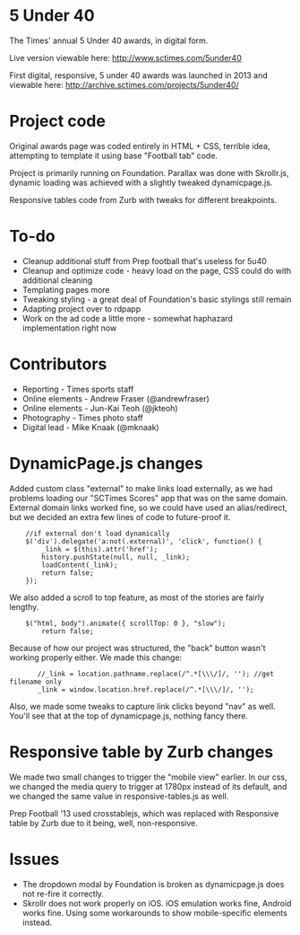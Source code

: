 5 Under 40
==============

The Times' annual 5 Under 40 awards, in digital form. 

Live version viewable here: http://www.sctimes.com/5under40

First digital, responsive, 5 under 40 awards was launched in 2013 and viewable here: http://archive.sctimes.com/projects/5under40/

Project code
==============

Original awards page was coded entirely in HTML + CSS, terrible idea, attempting to template it using base "Football tab" code. 

Project is primarily running on Foundation. Parallax was done with Skrollr.js, dynamic loading was achieved with a slightly tweaked dynamicpage.js.

Responsive tables code from Zurb with tweaks for different breakpoints.

To-do
==============

* Cleanup additional stuff from Prep football that's useless for 5u40
* Cleanup and optimize code - heavy load on the page, CSS could do with additional cleaning
* Templating pages more
* Tweaking styling - a great deal of Foundation's basic stylings still remain
* Adapting project over to rdpapp
* Work on the ad code a little more - somewhat haphazard implementation right now

Contributors
==============

* Reporting - Times sports staff
* Online elements - Andrew Fraser (@andrewfraser)
* Online elements - Jun-Kai Teoh (@jkteoh)
* Photography - Times photo staff
* Digital lead - Mike Knaak (@mknaak)

DynamicPage.js changes
==============

Added custom class "external" to make links load externally, as we had problems loading our "SCTimes Scores" app that was on the same domain. External domain links worked fine, so we could have used an alias/redirect, but we decided an extra few lines of code to future-proof it. 

```
	//if external don't load dynamically
 	$('div').delegate('a:not(.external)', 'click', function() {
        _link = $(this).attr('href');
        history.pushState(null, null, _link);
        loadContent(_link);
        return false;
    });

```

We also added a scroll to top feature, as most of the stories are fairly lengthy. 

```
	$("html, body").animate({ scrollTop: 0 }, "slow");
        return false;
```

Because of how our project was structured, the "back" button wasn't working properly either. We made this change:

```
       //_link = location.pathname.replace(/^.*[\\\/]/, ''); //get filename only
	   _link = window.location.href.replace(/^.*[\\\/]/, '');
```

Also, we made some tweaks to capture link clicks beyond "nav" as well. You'll see that at the top of dynamicpage.js, nothing fancy there.

Responsive table by Zurb changes
==============

We made two small changes to trigger the "mobile view" earlier. In our css, we changed the media query to trigger at 1780px instead of its default, and we changed the same value in responsive-tables.js as well.

Prep Football '13 used crosstablejs, which was replaced with Responsive table by Zurb due to it being, well, non-responsive.

Issues
==============

* The dropdown modal by Foundation is broken as dynamicpage.js does not re-fire it correctly. 
* Skrollr does not work properly on iOS. iOS emulation works fine, Android works fine. Using some workarounds to show mobile-specific elements instead.